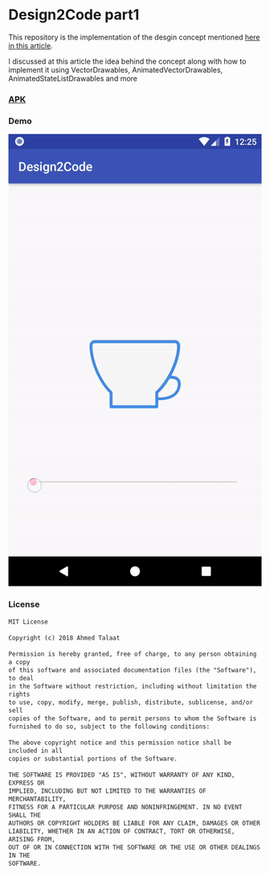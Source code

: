 # Design2Code part1

This repository is the implementation of the desgin concept mentioned [here in this article](https://goodpatch.com/blog-en/design2code-part-1/).

I discussed at this article the idea behind the concept along with how to implement it using VectorDrawables, AnimatedVectorDrawables, AnimatedStateListDrawables and more


### [APK](https://github.com/Ahmed-Talaat/design2code-part1/raw/master/app/release/app-release.apk)


### Demo
![Demo](art/device_gif.gif)


### License
```
MIT License

Copyright (c) 2018 Ahmed Talaat

Permission is hereby granted, free of charge, to any person obtaining a copy
of this software and associated documentation files (the "Software"), to deal
in the Software without restriction, including without limitation the rights
to use, copy, modify, merge, publish, distribute, sublicense, and/or sell
copies of the Software, and to permit persons to whom the Software is
furnished to do so, subject to the following conditions:

The above copyright notice and this permission notice shall be included in all
copies or substantial portions of the Software.

THE SOFTWARE IS PROVIDED "AS IS", WITHOUT WARRANTY OF ANY KIND, EXPRESS OR
IMPLIED, INCLUDING BUT NOT LIMITED TO THE WARRANTIES OF MERCHANTABILITY,
FITNESS FOR A PARTICULAR PURPOSE AND NONINFRINGEMENT. IN NO EVENT SHALL THE
AUTHORS OR COPYRIGHT HOLDERS BE LIABLE FOR ANY CLAIM, DAMAGES OR OTHER
LIABILITY, WHETHER IN AN ACTION OF CONTRACT, TORT OR OTHERWISE, ARISING FROM,
OUT OF OR IN CONNECTION WITH THE SOFTWARE OR THE USE OR OTHER DEALINGS IN THE
SOFTWARE.
```
